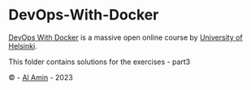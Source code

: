 # DevOps-With-Docker

[DevOps With Docker](https://devopswithdocker.com/) is a massive open online course by [University of Helsinki](https://www.helsinki.fi/en).

This folder contains solutions for the exercises - part3

© - [Al Amin](https://github.com/al-amin/) - 2023

